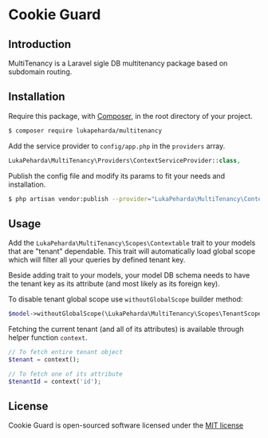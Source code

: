 # Cookie Guard

## Introduction

MultiTenancy is a Laravel sigle DB multitenancy package based on subdomain routing.

## Installation

Require this package, with [Composer](https://getcomposer.org/), in the root directory of your project.

```bash
$ composer require lukapeharda/multitenancy
```

Add the service provider to `config/app.php` in the `providers` array.

```php
LukaPeharda\MultiTenancy\Providers\ContextServiceProvider::class,
```

Publish the config file and modify its params to fit your needs and installation.

```bash
$ php artisan vendor:publish --provider="LukaPeharda\MultiTenancy\ContextServiceProvider"
```

## Usage

Add the `LukaPeharda\MultiTenancy\Scopes\Contextable` trait to your models that are "tenant" dependable. This trait will automatically load global scope which will filter all your queries by defined tenant key.

Beside adding trait to your models, your model DB schema needs to have the tenant key as its attribute (and most likely as its foreign key).

To disable tenant global scope use `withoutGlobalScope` builder method:

```php
$model->withoutGlobalScope(\LukaPeharda\MultiTenancy\Scopes\TenantScope::class);
```

Fetching the current tenant (and all of its attributes) is available through helper function `context`.

```php
// To fetch entire tenant object
$tenant = context();

// To fetch one of its attribute
$tenantId = context('id');
```

## License

Cookie Guard is open-sourced software licensed under the [MIT license](http://opensource.org/licenses/MIT)
